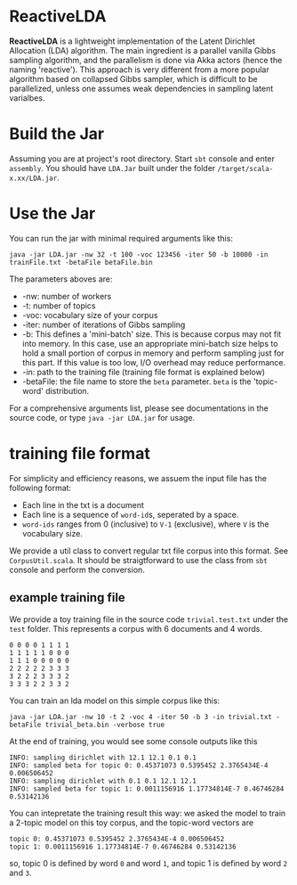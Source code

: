 ReactiveLDA
===========

__ReactiveLDA__ is a lightweight implementation of the Latent Dirichlet Allocation (LDA) algorithm. The main ingredient is a parallel vanilla Gibbs sampling algorithm, and the parallelism is done via Akka actors (hence the naming 'reactive'). This approach is very different from a more popular algorithm based on collapsed Gibbs sampler, which is difficult to be parallelized, unless one assumes weak dependencies in sampling latent varialbes. 

# Build the Jar
Assuming you are at project's root directory. Start `sbt` console and enter `assembly`. You should have `LDA.Jar` built under the folder `/target/scala-x.xx/LDA.jar`.

# Use the Jar
You can run the jar with minimal required arguments like this:
```
java -jar LDA.jar -nw 32 -t 100 -voc 123456 -iter 50 -b 10000 -in trainFile.txt -betaFile betaFile.bin
```

The parameters aboves are:
- -nw: number of workers
- -t: number of topics
- -voc: vocabulary size of your corpus
- -iter: number of iterations of Gibbs sampling
- -b: This defines a 'mini-batch' size. This is because corpus may not fit into memory. In this case, use an appropriate mini-batch size helps to hold a small portion of corpus in memory and perform sampling just for this part. If this value is too low, I/O overhead may reduce performance. 
- -in: path to the training file (training file format is explained below)
- -betaFile: the file name to store the `beta` parameter. `beta` is the 'topic-word' distribution. 

For a comprehensive arguments list, please see documentations in the source code, or type `java -jar LDA.jar` for usage. 

# training file format
For simplicity and efficiency reasons, we assuem the input file has the following format:
- Each line in the txt is a document
- Each line is a sequence of `word-id`s, seperated by a space. 
- `word-ids` ranges from 0 (inclusive) to `V-1` (exclusive), where `V` is the vocabulary size. 

We provide a util class to convert regular txt file corpus into this format. See `CorpusUtil.scala`. It should be straigtforward to use the class from `sbt` console and perform the conversion. 

## example training file
We provide a toy training file in the source code `trivial.test.txt` under the `test` folder. This represents a corpus with 6 documents and 4 words.

```
0 0 0 0 1 1 1 1
1 1 1 1 1 0 0 0
1 1 1 0 0 0 0 0
2 2 2 2 2 3 3 3
3 2 2 2 3 3 3 2
3 3 3 2 2 3 3 2
```

You can train an lda model on this simple corpus like this:
```
java -jar LDA.jar -nw 10 -t 2 -voc 4 -iter 50 -b 3 -in trivial.txt -betaFile trivial_beta.bin -verbose true
```
At the end of training, you would see some console outputs like this
```
INFO: sampling dirichlet with 12.1 12.1 0.1 0.1
INFO: sampled beta for topic 0: 0.45371073 0.5395452 2.3765434E-4 0.006506452
INFO: sampling dirichlet with 0.1 0.1 12.1 12.1
INFO: sampled beta for topic 1: 0.0011156916 1.17734814E-7 0.46746284 0.53142136
```

You can intepretate the training result this way: we asked the model to train a 2-topic model on this toy corpus, and the topic-word vectors are 
```
topic 0: 0.45371073 0.5395452 2.3765434E-4 0.006506452
topic 1: 0.0011156916 1.17734814E-7 0.46746284 0.53142136
```
so, topic 0 is defined by word `0` and word `1`, and topic 1 is defined by word `2` and `3`. 





